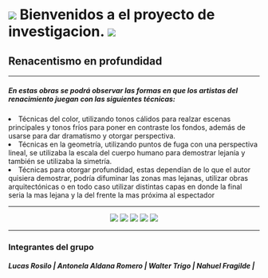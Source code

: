
<!DOCTYPE html>
<html lang="es">
<!Developed by EmeBass>
    <head>
        <meta charset="utf-8" />
        <meta name="viewport" content="width=device-width, initial-scale=1, shrink-to-fit=no" />
        <meta name="description" content="" />
        <meta name="author" content="" />
        <title>Trabajo practico de investigacion - Lucas Rosilo</title>
        <!-- Favicon-->
        <link rel="icon" type="image/x-icon" href="assets/favicon.ico" />
        <!-- Bootstrap icons-->
        <link href="https://cdn.jsdelivr.net/npm/bootstrap-icons@1.5.0/font/bootstrap-icons.css" rel="stylesheet" type="text/css" />
        <!-- Google fonts-->
        <link href="https://fonts.googleapis.com/css?family=Lato:300,400,700,300italic,400italic,700italic" rel="stylesheet" type="text/css" />
        <!-- Core theme CSS (includes Bootstrap)-->
        <link href="css/styles.css" rel="stylesheet" />
    </head>
   <body class="background-inicio">
    <div class=titulos>    
    <h1 class="centrar"> 
        <img src="fotos/unm.png" class="imgfacultad1"> 
        Bienvenidos a el proyecto de investigacion. 
        <img src="fotos/unm.png" class="imgfacultad2">
    </h1>
    <h2 class="centrar">Renacentismo en profundidad</h2>
    </div>
    <hr>
        <h5>En estas obras se podrá observar las formas en que los artistas del renacimiento juegan con las siguientes técnicas:</h5>
        <li> Técnicas del color, utilizando tonos cálidos para realzar escenas principales y tonos fríos para poner en contraste los fondos, además de usarse para dar dramatismo y otorgar perspectiva. </li>
        <li> Técnicas en la geometría, utilizando puntos de fuga con una perspectiva lineal, se utilizaba la escala del cuerpo humano para demostrar lejanía y también se utilizaba la simetría. </li>
        <li> Técnicas para otorgar profundidad, estas dependían de lo que el autor quisiera demostrar, podría difuminar las zonas mas lejanas, utilizar obras arquitectónicas o en todo caso utilizar distintas capas en donde la final seria la mas lejana y la del frente la mas próxima al espectador</li>
    <hr>
        <center class="imagenes">
        <a href="parte1.html"> <img src="fotos/crusificcion.jpg" class="imagen1" ></a> 
        <a href="parte2.html"> <img src="fotos/juanito.jpg" class="imagen2" ></a>
        <a href="parte3.html"> <img src="fotos/laadultera.jpg" class="imagen3" ></a>
        <a href="parte4.html"> <img src="fotos/ladeuda.jpg" class="imagen4" ></a>
        <a href="parte5.html"> <img src="fotos/serpiente.jpg" class="imagen5" ></a>
        </center>
<hr>
   </body>
<footer class="footer">
    <h3> Integrantes del grupo</h4>
    <h5> Lucas Rosilo | Antonela Aldana Romero | Walter Trigo | Nahuel Fragilde |</h5>
    </footer>
    
</html>
